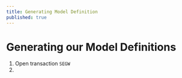 ```yaml
---
title: Generating Model Definition
published: true
---
```


# Generating our Model Definitions

1. Open transaction `SEGW`
1.
